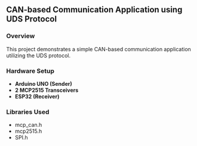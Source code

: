 ## CAN-based Communication Application using UDS Protocol

### Overview
This project demonstrates a simple CAN-based communication application utilizing the UDS protocol.

### Hardware Setup
- **Arduino UNO (Sender)**
- **2 MCP2515 Transceivers**
- **ESP32 (Receiver)**

### Libraries Used
- mcp_can.h
- mcp2515.h
- SPI.h

